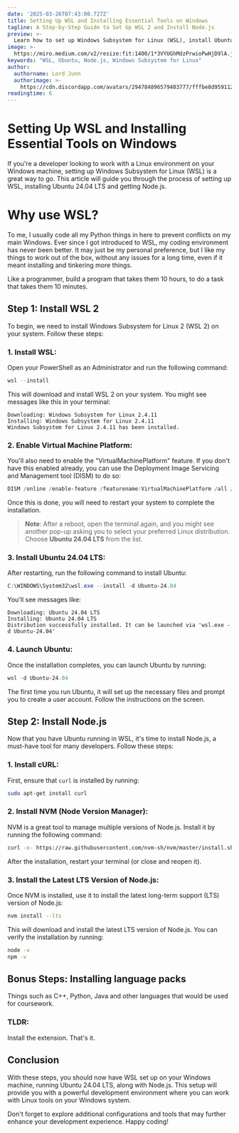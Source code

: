 ```yaml
---
date: '2025-03-26T07:43:00.727Z'
title: Setting Up WSL and Installing Essential Tools on Windows
tagline: A Step-by-Step Guide to Set Up WSL 2 and Install Node.js
preview: >-
  Learn how to set up Windows Subsystem for Linux (WSL), install Ubuntu, and get essential development tools like Node.js running on your system.
image: >-
  https://miro.medium.com/v2/resize:fit:1400/1*3VYUGhMdzPrwioPwHjD9lA.jpeg
keywords: "WSL, Ubuntu, Node.js, Windows Subsystem for Linux"
author:
  authorname: Lord Junn
  authorimage: >-
    https://cdn.discordapp.com/avatars/294784896579403777/fffbe8d9591126d66f8a3b57da81e26a.png?size=4096
readingtime: 6
---
```


# Setting Up WSL and Installing Essential Tools on Windows

If you're a developer looking to work with a Linux environment on your Windows machine, setting up Windows Subsystem for Linux (WSL) is a great way to go. 
This article will guide you through the process of setting up WSL, installing Ubuntu 24.04 LTS and getting Node.js.

# Why use WSL?
To me, I usually code all my Python things in here to prevent conflicts on my main Windows. 
Ever since I got introduced to WSL, my coding environment has never been better. 
It may just be my personal preference, but I like my things to work out of the box, without any issues for a long time, even if it meant installing and tinkering more things. 

Like a programmer, build a program that takes them 10 hours, to do a task that takes them 10 minutes.

## Step 1: Install WSL 2

To begin, we need to install Windows Subsystem for Linux 2 (WSL 2) on your system. Follow these steps:

### 1. Install WSL:

  Open your PowerShell as an Administrator and run the following command:

  ```powershell
  wsl --install
  
  ```

  This will download and install WSL 2 on your system. You might see messages like this in your terminal:

  ```
  Downloading: Windows Subsystem for Linux 2.4.11
  Installing: Windows Subsystem for Linux 2.4.11
  Windows Subsystem for Linux 2.4.11 has been installed.
  ```

### 2. Enable Virtual Machine Platform:

  You'll also need to enable the "VirtualMachinePlatform" feature. If you don't have this enabled already, you can use the Deployment Image Servicing and Management tool (DISM) to do so:

  ```powershell
  DISM /online /enable-feature /featurename:VirtualMachinePlatform /all /norestart

  ```

  Once this is done, you will need to restart your system to complete the installation.

  > **Note**: After a reboot, open the terminal again, and you might see another pop-up asking you to select your preferred Linux distribution. Choose **Ubuntu 24.04 LTS** from the list.

### 3. Install Ubuntu 24.04 LTS:

  After restarting, run the following command to install Ubuntu:

  ```powershell
  C:\WINDOWS\System32\wsl.exe --install -d Ubuntu-24.04

  ```

  You'll see messages like:

  ```
  Downloading: Ubuntu 24.04 LTS
  Installing: Ubuntu 24.04 LTS
  Distribution successfully installed. It can be launched via 'wsl.exe -d Ubuntu-24.04'
  ```

### 4. Launch Ubuntu:

  Once the installation completes, you can launch Ubuntu by running:

  ```powershell
  wsl -d Ubuntu-24.04

  ```

  The first time you run Ubuntu, it will set up the necessary files and prompt you to create a user account. Follow the instructions on the screen.

## Step 2: Install Node.js

Now that you have Ubuntu running in WSL, it's time to install Node.js, a must-have tool for many developers. Follow these steps:

### 1. Install cURL:

  First, ensure that `curl` is installed by running:

  ```bash
  sudo apt-get install curl

  ```

### 2. Install NVM (Node Version Manager):

  NVM is a great tool to manage multiple versions of Node.js. Install it by running the following command:

  ```bash
  curl -o- https://raw.githubusercontent.com/nvm-sh/nvm/master/install.sh | bash

  ```

  After the installation, restart your terminal (or close and reopen it).

### 3. Install the Latest LTS Version of Node.js:

  Once NVM is installed, use it to install the latest long-term support (LTS) version of Node.js:

  ```bash
  nvm install --lts

  ```

  This will download and install the latest LTS version of Node.js. You can verify the installation by running:

  ```bash
  node -v
  npm -v
  
  ```

## Bonus Steps: Installing language packs

Things such as C++, Python, Java and other languages that would be used for coursework.

### TLDR:
Install the extension. That's it.

## Conclusion

With these steps, you should now have WSL set up on your Windows machine, running Ubuntu 24.04 LTS, along with Node.js. This setup will provide you with a powerful development environment where you can work with Linux tools on your Windows system.

Don't forget to explore additional configurations and tools that may further enhance your development experience. Happy coding!

